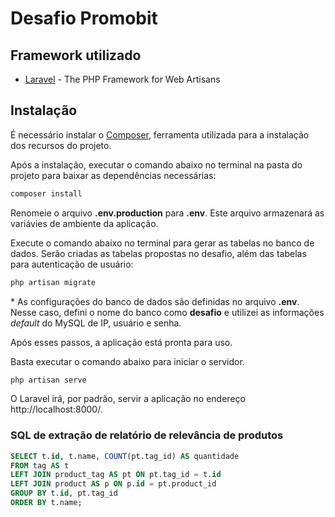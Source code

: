 # Desafio Promobit

## Framework utilizado
- [Laravel] - The PHP Framework for Web Artisans

## Instalação
É necessário instalar o [Composer], ferramenta utilizada para a instalação dos recursos do projeto.

Após a instalação, executar o comando abaixo no terminal na pasta do projeto para baixar as dependências necessárias:
```sh
composer install
```

Renomeie o arquivo **.env.production** para **.env**. Este arquivo armazenará as variávies de ambiente da aplicação.

Execute o comando abaixo no terminal para gerar as tabelas no banco de dados. Serão criadas as tabelas propostas no desafio, além das tabelas para autenticação de usuário:
```sh
php artisan migrate
```
\* As configurações do banco de dados são definidas no arquivo **.env**. Nesse caso, defini o nome do banco como **desafio** e utilizei as informações *default* do MySQL de IP, usuário e senha.

Após esses passos, a aplicação está pronta para uso.

Basta executar o comando abaixo para iniciar o servidor.
```sh
php artisan serve
```
O Laravel irá, por padrão, servir a aplicação no endereço http://localhost:8000/.

### SQL de extração de relatório de relevância de produtos
```SQL
SELECT t.id, t.name, COUNT(pt.tag_id) AS quantidade
FROM tag AS t
LEFT JOIN product_tag AS pt ON pt.tag_id = t.id
LEFT JOIN product AS p ON p.id = pt.product_id
GROUP BY t.id, pt.tag_id
ORDER BY t.name;
```

[Laravel]: <https://laravel.com/>
[Composer]: <https://getcomposer.org/>

